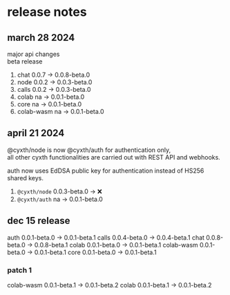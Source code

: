 # release notes

## march 28 2024

major api changes  
beta release  

1. chat 0.0.7 -> 0.0.8-beta.0
2. node 0.0.2 -> 0.0.3-beta.0
3. calls 0.0.2 -> 0.0.3-beta.0
4. colab na -> 0.0.1-beta.0
5. core na -> 0.0.1-beta.0
6. colab-wasm na -> 0.0.1-beta.0

## april 21 2024

@cyxth/node is now @cyxth/auth for authentication only,  
all other cyxth functionalities are carried out with REST API and webhooks.

auth now uses EdDSA public key for authentication instead of HS256 shared keys.

1. `@cyxth/node` 0.0.3-beta.0 -> ❌
2. `@cyxth/auth` na -> 0.0.1-beta.0


## dec 15 release 

auth 0.0.1-beta.0 -> 0.0.1-beta.1
calls 0.0.4-beta.0 -> 0.0.4-beta.1
chat 0.0.8-beta.0 -> 0.0.8-beta.1
colab 0.0.1-beta.0 -> 0.0.1-beta.1
colab-wasm 0.0.1-beta.0 -> 0.0.1-beta.1
core 0.0.1-beta.0 -> 0.0.1-beta.1

### patch 1

colab-wasm 0.0.1-beta.1 -> 0.0.1-beta.2
colab 0.0.1-beta.1 -> 0.0.1-beta.2
